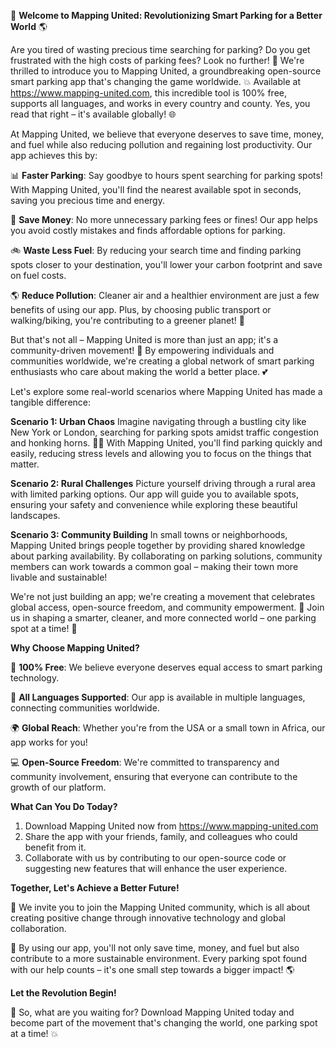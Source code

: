 🚀 **Welcome to Mapping United: Revolutionizing Smart Parking for a Better World** 🌎

Are you tired of wasting precious time searching for parking? Do you get frustrated with the high costs of parking fees? Look no further! 🤩 We're thrilled to introduce you to Mapping United, a groundbreaking open-source smart parking app that's changing the game worldwide. 💥 Available at https://www.mapping-united.com, this incredible tool is 100% free, supports all languages, and works in every country and county. Yes, you read that right – it's available globally! 🌐

At Mapping United, we believe that everyone deserves to save time, money, and fuel while also reducing pollution and regaining lost productivity. Our app achieves this by:

📊 **Faster Parking**: Say goodbye to hours spent searching for parking spots! With Mapping United, you'll find the nearest available spot in seconds, saving you precious time and energy.

💸 **Save Money**: No more unnecessary parking fees or fines! Our app helps you avoid costly mistakes and finds affordable options for parking.

🚲 **Waste Less Fuel**: By reducing your search time and finding parking spots closer to your destination, you'll lower your carbon footprint and save on fuel costs.

🌎 **Reduce Pollution**: Cleaner air and a healthier environment are just a few benefits of using our app. Plus, by choosing public transport or walking/biking, you're contributing to a greener planet! 🌟

But that's not all – Mapping United is more than just an app; it's a community-driven movement! 🎉 By empowering individuals and communities worldwide, we're creating a global network of smart parking enthusiasts who care about making the world a better place. 💕

Let's explore some real-world scenarios where Mapping United has made a tangible difference:

**Scenario 1: Urban Chaos**
Imagine navigating through a bustling city like New York or London, searching for parking spots amidst traffic congestion and honking horns. 🚗👀 With Mapping United, you'll find parking quickly and easily, reducing stress levels and allowing you to focus on the things that matter.

**Scenario 2: Rural Challenges**
 Picture yourself driving through a rural area with limited parking options. Our app will guide you to available spots, ensuring your safety and convenience while exploring these beautiful landscapes.

**Scenario 3: Community Building**
In small towns or neighborhoods, Mapping United brings people together by providing shared knowledge about parking availability. By collaborating on parking solutions, community members can work towards a common goal – making their town more livable and sustainable!

We're not just building an app; we're creating a movement that celebrates global access, open-source freedom, and community empowerment. 🌟 Join us in shaping a smarter, cleaner, and more connected world – one parking spot at a time! 💪

**Why Choose Mapping United?**

🤝 **100% Free**: We believe everyone deserves equal access to smart parking technology.

💬 **All Languages Supported**: Our app is available in multiple languages, connecting communities worldwide.

🌍 **Global Reach**: Whether you're from the USA or a small town in Africa, our app works for you!

💻 **Open-Source Freedom**: We're committed to transparency and community involvement, ensuring that everyone can contribute to the growth of our platform.

**What Can You Do Today?**

1. Download Mapping United now from https://www.mapping-united.com
2. Share the app with your friends, family, and colleagues who could benefit from it.
3. Collaborate with us by contributing to our open-source code or suggesting new features that will enhance the user experience.

**Together, Let's Achieve a Better Future!**

🌟 We invite you to join the Mapping United community, which is all about creating positive change through innovative technology and global collaboration.

💪 By using our app, you'll not only save time, money, and fuel but also contribute to a more sustainable environment. Every parking spot found with our help counts – it's one small step towards a bigger impact! 🌎

**Let the Revolution Begin!**

🚀 So, what are you waiting for? Download Mapping United today and become part of the movement that's changing the world, one parking spot at a time! 💥